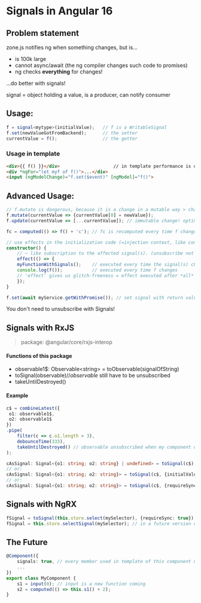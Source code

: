 # Signals in Angular 16

## Problem statement

zone.js notifies ng when something changes, but is...
* is 100k large
* cannot async/await (the ng compiler changes such code to promises)
* ng checks **everything** for changes!

...do better with signals!

signal = object holding a value, is a producer, can notify consumer

## Usage:
```ts
f = signal<mytype>(initialValue); 	// f is a WritableSignal
f.set(newValueGotFromBackend);		// the setter
currentValue = f();					// the getter
```

### Usage in template
```html
<div>{{ f() }}</div> 					// in template performance is ok, because it is only a simple getter!
<div *ngFor="let myf of f()">...</div>
<input (ngModelChange)="f.set($event)" [ngModel]="f()">
```

## Advanced Usage:
```ts
// f.mutate is dangerous, because it is a change in a mutable way > change detection (=CD) partly misses the change!
f.mutate(currentValue => {currentValue[0] = newValue});
f.update(currentValue => [...currentValue]); // immutable change! optimal for CD!

fc = computed(() => f() + 'c'); // fc is recomputed every time f changes!

// use effects in the initialization code (=injection context, like constructor)!
constructor() {
    // ~ like subscription to the affected signal(s). (unsubscribe not needed)
    effect(() => {
    myFunctionWithSignals(); 	// executed every time the signal(s) change
    console.log(f()); 			// executed every time f changes
    // 'effect' gives us glitch-freeness = effect executed after *all* the affected signals have the new value! (for the case when i set more signals at the same time (=in a single function))
    });
}

f.set(await myService.getWithPromise()); // set signal with return value of REST call
```
You don't need to unsubscribe with Signals!

## Signals with RxJS

> package: @angular/core/rxjs-interop

#### Functions of this package
* observable1$: Observable&lt;string&gt; = toObservable(signalOfString)
* toSignal(observable$) // observable$ still have to be unsubscribed
* takeUntilDestroyed()

#### Example

```ts
c$ = combineLatest({
 o1: observable1$,
 o2: observable1$
})
.pipe(
	filter(c => c.o1.length > 3),
	debounceTime(333),
	takeUntilDestroyed() // observable unsubscribed when my component destroyed
);

cAsSignal: Signal<{o1: string; o2: string} | undefined> = toSignal(c$);
// or:
cAsSignal: Signal<{o1: string; o2: string}> = toSignal(c$, {initialValue: {o1: '', o2: ''}});
// or:
cAsSignal: Signal<{o1: string; o2: string}> = toSignal(c$, {requireSync:true});
```

## Signals with NgRX

```ts
fSignal = toSignal(this.store.select(mySelector), {requireSync: true});
fSignal = this.store.selectSignal(mySelector); // in a future version of NgRX
```

## The Future
```ts
@Component({
	signals: true, // every member used in template of this component needs to be a signal, we don't need zonejs!
	...
})
export class MyComponent {
	s1 = input(0); // input is a new function coming
	s2 = computed(() => this.s1() + 2);
}
```
